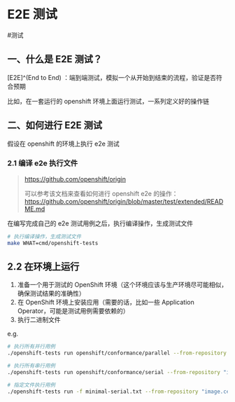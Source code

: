 # E2E 测试

<!--more-->
#测试 

## 一、什么是 E2E 测试？

[E2E]^(End to End) ：端到端测试，模拟一个从开始到结束的流程，验证是否符合预期

比如，在一套运行的 openshift 环境上面运行测试，一系列定义好的操作链

## 二、如何进行 E2E 测试

假设在 openshift 的环境上执行 e2e 测试

### 2.1 编译 e2e 执行文件

> https://github.com/openshift/origin 
> 
> 可以参考该文档来查看如何进行 openshift e2e 的操作：https://github.com/openshift/origin/blob/master/test/extended/README.md 

在编写完成自己的 e2e 测试用例之后，执行编译操作，生成测试文件

```sh
# 执行编译操作，生成测试文件
make WHAT=cmd/openshift-tests
```

## 2.2 在环境上运行

1. 准备一个用于测试的 OpenShift 环境（这个环境应该与生产环境尽可能相似，确保测试结果的准确性）
2. 在 OpenShift 环境上安装应用（需要的话，比如一些 Application Operator，可能是测试用例需要依赖的）
3. 执行二进制文件

e.g.
```sh
# 执行所有并行用例
./openshift-tests run openshift/conformance/parallel --from-repository "image.cestc.cn/ccos-test/community-e2e-images"  --provider '{"type":"local"}' -o e2e$(date "+%Y%m%d%H%M%S")-cluster-paraller.log --junit-dir junit

# 执行所有串行用例
./openshift-tests run openshift/conformance/serial --from-repository "image.cestc.cn/ccos-test/community-e2e-images"  --provider '{"type":"local"}' -o e2e$(date "+%Y%m%d%H%M%S")-cluster-serial.log --junit-dir junit

# 指定文件执行用例
./openshift-tests run -f minimal-serial.txt --from-repository "image.cestc.cn/ccos-test/community-e2e-images" --provider  '{"type":"local"}' --output-file=./single-e2e-test-serial-\${date}.log --junit-dir=./
```
